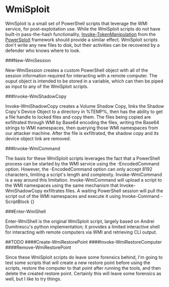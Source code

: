 # WmiSploit

WmiSploit is a small set of PowerShell scripts that leverage the WMI service, for post-exploitation use. While the WmiSploit scripts do not have built-in pass-the-hash functionality, [Invoke-TokenManipulation](https://github.com/mattifestation/PowerSploit/blob/master/Exfiltration/Invoke-TokenManipulation.ps1) from the [PowerSploit](https://github.com/mattifestation/PowerSploit) framework should provide a similar effect. WmiSploit scripts don't write any new files to disk, but their activities can be recovered by a defender who knows where to look.

###New-WmiSession

New-WmiSession creates a custom PowerShell object with all of the session information required for interacting with a remote computer. The ouput object is intended to be stored in a variable, which can then be piped as input to any of the WmiSploit scripts.

###Invoke-WmiShadowCopy

Invoke-WmiShadowCopy creates a Volume Shadow Copy, links the Shadow Copy's Device Object to a directory in %TEMP%, then has the ability to get a file handle to locked files and copy them. The files being copied are exfiltrated through WMI by Base64 encoding the files, writing the Base64 strings to WMI namespaces, then querying those WMI namespaces from our attacker machine. After the file is exfiltrated, the shadow copy and its device object link are removed.

###Invoke-WmiCommand

The basis for these WmiSploit scripts leverages the fact that a PowerShell process can be started by the WMI service using the -EncodedCommand option. However, the -EncodedCommand option can only accept 8192 characters, limiting a script's length and complexity. Invoke-WmiCommand is a way around this limitation. Invoke-WmiCommand will upload a script to the WMI namespaces using the same mechanism that Invoke-WmiShadowCopy exfiltrates files. A waiting PowerShell session will pull the script out of the WMI namespaces and execute it using Invoke-Command -ScriptBlock {}

###Enter-WmiShell

Enter-WmiShell is the original WmiSploit script, largely based on Andrei Dumitrescu's python implementation; it provides a limited interactive shell for interacting with remote computers via WMI and retrieving CLI output.

##TODO
####Create-WmiRestorePoint
####Invoke-WmiRestoreComputer
####Remove-WmiRestorePoint

Since these WmiSploit scripts do leave some forensics behind, I'm going to test some scripts that will create a new restore point before using the scripts, restore the computer to that point after running the tools, and then delete the created restore point. Certainly this will leave some forensics as well, but I like to try things.
